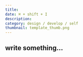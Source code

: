 ```yaml
---
title:
date: ⌘ + shift + I
description:
category: design / develop / self
thumbnail: template_thumb.png
---
```


## write something...
